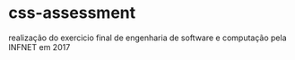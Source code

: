 # css-assessment
realização do exercicio final de engenharia de software e computação pela INFNET em 2017
